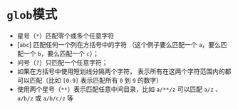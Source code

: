 # `glob`模式

- 星号（`*`）匹配零个或多个任意字符
- [`abc`] 匹配任何一个列在方括号中的字符 （这个例子要么匹配一个 `a`，要么匹配一个 `b`，要么匹配一个 `c`）；
- 问号（`?`）只匹配一个任意字符；
- 如果在方括号中使用短划线分隔两个字符， 表示所有在这两个字符范围内的都可以匹配（比如 `[0-9]` 表示匹配所有 `0` 到 `9` 的数字）
- 使用两个星号（`**`）表示匹配任意中间目录，比如 `a/**/z` 可以匹配 `a/z` 、 `a/b/z` 或 `a/b/c/z` 等

